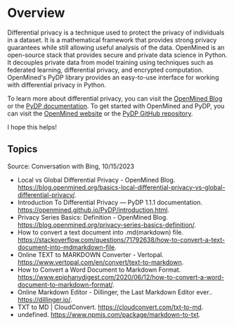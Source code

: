 # Overview

Differential privacy is a technique used to protect the privacy of individuals in a dataset. It is a mathematical framework that provides strong privacy guarantees while still allowing useful analysis of the data. OpenMined is an open-source stack that provides secure and private data science in Python. It decouples private data from model training using techniques such as federated learning, differential privacy, and encrypted computation. OpenMined's PyDP library provides an easy-to-use interface for working with differential privacy in Python.

To learn more about differential privacy, you can visit the [OpenMined Blog](https://blog.openmined.org/privacy-series-basics-definition/) or the [PyDP documentation](https://openmined.github.io/PyDP/introduction.html). To get started with OpenMined and PyDP, you can visit the [OpenMined website](https://www.openmined.org/) or the [PyDP GitHub repository](https://github.com/OpenMined/PyDP).

I hope this helps!

## Topics

Source: Conversation with Bing, 10/15/2023
- Local vs Global Differential Privacy - OpenMined Blog. https://blog.openmined.org/basics-local-differential-privacy-vs-global-differential-privacy/.
- Introduction To Differential Privacy — PyDP 1.1.1 documentation. https://openmined.github.io/PyDP/introduction.html.
- Privacy Series Basics: Definition - OpenMined Blog. https://blog.openmined.org/privacy-series-basics-definition/.
-  How to convert a text document into .md(markdown) file. https://stackoverflow.com/questions/71792638/how-to-convert-a-text-document-into-mdmarkdown-file.
- Online TEXT to MARKDOWN Converter - Vertopal. https://www.vertopal.com/en/convert/text-to-markdown.
- How to Convert a Word Document to Markdown Format. https://www.epiphanydigest.com/2020/06/12/how-to-convert-a-word-document-to-markdown-format/.
- Online Markdown Editor - Dillinger, the Last Markdown Editor ever.. https://dillinger.io/.
- TXT to MD | CloudConvert. https://cloudconvert.com/txt-to-md.
- undefined. https://www.npmjs.com/package/markdown-to-txt.
